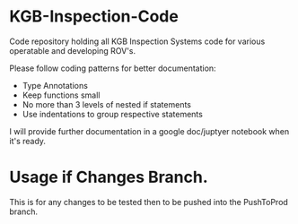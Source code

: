 # KGB-Inspection-Code
Code repository holding all KGB Inspection Systems code for various operatable and developing ROV's.

Please follow coding patterns for better documentation:
- Type Annotations
- Keep functions small 
- No more than 3 levels of nested if statements
- Use indentations to group respective statements

I will provide further documentation in a google doc/juptyer notebook when it's ready.

# Usage if Changes Branch.

This is for any changes to be tested then to be pushed into the PushToProd branch.
